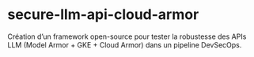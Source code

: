 # secure-llm-api-cloud-armor
Création d’un framework open-source pour tester la robustesse des APIs LLM (Model Armor + GKE + Cloud Armor) dans un pipeline DevSecOps.
